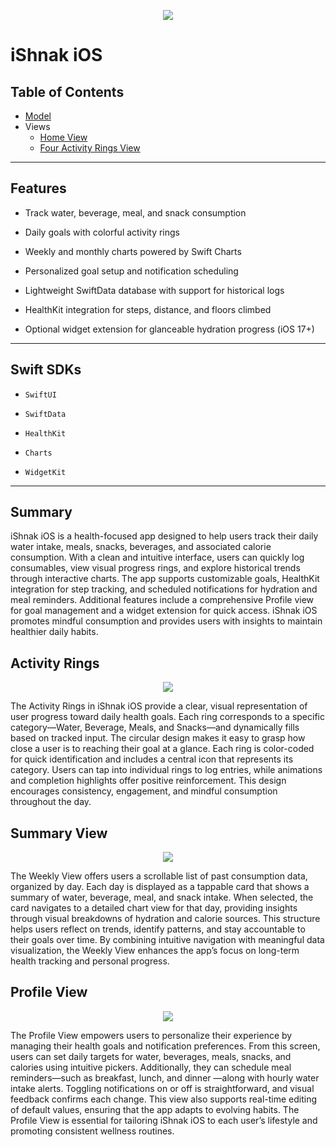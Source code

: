 <p align="center">
<image src="images/iShnakBanner.gif"/>
</p>

# iShnak iOS

## Table of Contents

* [Model](/Docs/Model.md)
* Views
  * [Home View](/Docs/Home.md)
  * [Four Activity Rings View](/Docs/FourActivityRings.md)

---

## Features

* Track water, beverage, meal, and snack consumption

* Daily goals with colorful activity rings

* Weekly and monthly charts powered by Swift Charts

* Personalized goal setup and notification scheduling

* Lightweight SwiftData database with support for historical logs

* HealthKit integration for steps, distance, and floors climbed

* Optional widget extension for glanceable hydration progress (iOS 17+)

---

## Swift SDKs

* `SwiftUI`

* `SwiftData`

* `HealthKit`

* `Charts`

* `WidgetKit`

---

## Summary

iShnak iOS is a health-focused app designed to help users track their daily water intake, meals, snacks, beverages, and associated calorie consumption. With a clean and intuitive interface, users can quickly log consumables, view visual progress rings, and explore historical trends through interactive charts. The app supports customizable goals, HealthKit integration for step tracking, and scheduled notifications for hydration and meal reminders. Additional features include a comprehensive Profile view for goal management and a widget extension for quick access. iShnak iOS promotes mindful consumption and provides users with insights to maintain healthier daily habits.

## Activity Rings

<p align="center">
<image src="images/activity rings.gif"/>
</p>

The Activity Rings in iShnak iOS provide a clear, visual representation of user progress toward daily health goals. Each ring corresponds to a specific category—Water, Beverage, Meals, and Snacks—and dynamically fills based on tracked input. The circular design makes it easy to grasp how close a user is to reaching their goal at a glance. Each ring is color-coded for quick identification and includes a central icon that represents its category. Users can tap into individual rings to log entries, while animations and completion highlights offer positive reinforcement. This design encourages consistency, engagement, and mindful consumption throughout the day.

## Summary View

<p align="center">
<image src="images/SummaryView.png"/>
</p>

The Weekly View offers users a scrollable list of past consumption data, organized by day. Each day is displayed as a tappable card that shows a summary of water, beverage, meal, and snack intake. When selected, the card navigates to a detailed chart view for that day, providing insights through visual breakdowns of hydration and calorie sources. This structure helps users reflect on trends, identify patterns, and stay accountable to their goals over time. By combining intuitive navigation with meaningful data visualization, the Weekly View enhances the app’s focus on long-term health tracking and personal progress.

## Profile View

<p align="center">
<image src="images/ProfileScreen.gif"/>
</p>

The Profile View empowers users to personalize their experience by managing their health goals and notification preferences. From this screen, users can set daily targets for water, beverages, meals, snacks, and calories using intuitive pickers. Additionally, they can schedule meal reminders—such as breakfast, lunch, and dinner —along with hourly water intake alerts. Toggling notifications on or off is straightforward, and visual feedback confirms each change. This view also supports real-time editing of default values, ensuring that the app adapts to evolving habits. The Profile View is essential for tailoring iShnak iOS to each user’s lifestyle and promoting consistent wellness routines.
